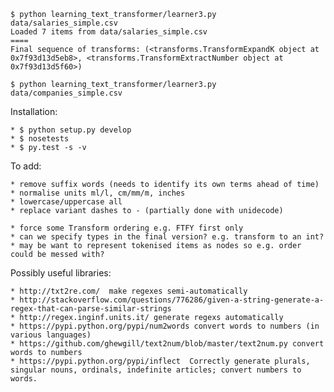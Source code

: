 
    $ python learning_text_transformer/learner3.py data/salaries_simple.csv 
    Loaded 7 items from data/salaries_simple.csv
    ====
    Final sequence of transforms: (<transforms.TransformExpandK object at 0x7f93d13d5eb8>, <transforms.TransformExtractNumber object at 0x7f93d13d5f60>)

    $ python learning_text_transformer/learner3.py data/companies_simple.csv


Installation:

    * $ python setup.py develop
    * $ nosetests
    * $ py.test -s -v

To add:

    * remove suffix words (needs to identify its own terms ahead of time)
    * normalise units ml/l, cm/mm/m, inches
    * lowercase/uppercase all
    * replace variant dashes to - (partially done with unidecode)

    * force some Transform ordering e.g. FTFY first only
    * can we specify types in the final version? e.g. transform to an int?
    * may be want to represent tokenised items as nodes so e.g. order could be messed with?

Possibly useful libraries:

    * http://txt2re.com/  make regexes semi-automatically
    * http://stackoverflow.com/questions/776286/given-a-string-generate-a-regex-that-can-parse-similar-strings
    * http://regex.inginf.units.it/ generate regexs automatically
    * https://pypi.python.org/pypi/num2words convert words to numbers (in various languages)
    * https://github.com/ghewgill/text2num/blob/master/text2num.py convert words to numbers
    * https://pypi.python.org/pypi/inflect  Correctly generate plurals, singular nouns, ordinals, indefinite articles; convert numbers to words.
